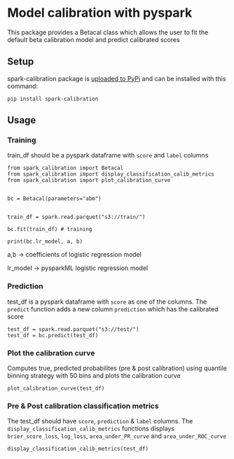 # Model calibration with pyspark

This package provides a Betacal class which allows the user to fit the default beta calibration model and predict calibrated scores


## Setup

spark-calibration package is [uploaded to PyPi](https://pypi.org/project/spark-calibration/) and can be installed with this command:

```
pip install spark-calibration
```

## Usage

### Training

train_df should be a pyspark dataframe with `score` and `label` columns

```
from spark_calibration import Betacal
from spark_calibration import display_classification_calib_metrics
from spark_calibration import plot_calibration_curve


bc = Betacal(parameters="abm")


train_df = spark.read.parquet("s3://train/")

bc.fit(train_df) # training

print(bc.lr_model, a, b)
```

a,b -> coefficients of logistic regression model

lr_model -> pysparkML logistic regression model

### Prediction

test_df is a pyspark dataframe with `score` as one of the columns. The `predict` function adds a new column `prediction` which has the calibrated score

```
test_df = spark.read.parquet("s3://test/")
test_df = bc.predict(test_df)
```

### Plot the calibration curve

Computes true, predicted probabilites (pre & post calibration) using quantile binning strategy with 50 bins and plots the calibration curve

```
plot_calibration_curve(test_df)
```


### Pre & Post calibration classification metrics

The test_df should have `score`, `prediction` & `label` columns. 
The `display_classification_calib_metrics` functions displays `brier_score_loss`, `log_loss`, `area_under_PR_curve` and `area_under_ROC_curve`
```
display_classification_calib_metrics(test_df)
```